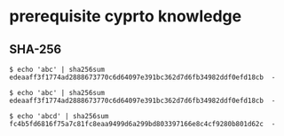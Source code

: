 # prerequisite cyprto knowledge

## SHA-256

```
$ echo 'abc' | sha256sum
edeaaff3f1774ad2888673770c6d64097e391bc362d7d6fb34982ddf0efd18cb  -
```

```
$ echo 'abc' | sha256sum
edeaaff3f1774ad2888673770c6d64097e391bc362d7d6fb34982ddf0efd18cb  -
```

```
$ echo 'abcd' | sha256sum
fc4b5fd6816f75a7c81fc8eaa9499d6a299bd803397166e8c4cf9280b801d62c  -
```